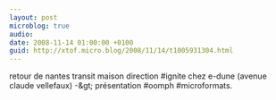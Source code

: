 ```yaml
---
layout: post
microblog: true
audio: 
date: 2008-11-14 01:00:00 +0100
guid: http://xtof.micro.blog/2008/11/14/t1005931304.html
---
```

retour de nantes transit maison direction #ignite chez e-dune (avenue claude vellefaux) -&amp;gt; présentation #oomph #microformats.
